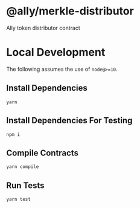 # @ally/merkle-distributor

Ally token distributor contract

# Local Development

The following assumes the use of `node@>=10`.

## Install Dependencies

`yarn`

## Install Dependencies For Testing

`npm i`

## Compile Contracts

`yarn compile`

## Run Tests

`yarn test`
